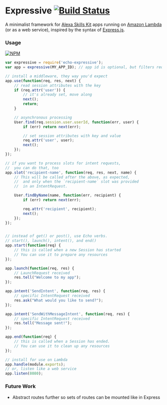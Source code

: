 Expressive [![Build Status](http://img.shields.io/travis/dhleong/expressive.svg?style=flat)](https://travis-ci.org/dhleong/expressive)
==========

A minimalist framework for 
[Alexa Skills Kit](https://developer.amazon.com/public/solutions/alexa/alexa-skills-kit) 
apps running on [Amazon Lambda](http://aws.amazon.com/lambda)
(or as a web service),
inspired by the syntax of [Express.js](http://expressjs.com).

### Usage

[![NPM](https://nodei.co/npm/echo-expressive.png?mini=true)](https://nodei.co/npm/echo-expressive/)

```javascript
var expressive = require('echo-expressive');
var app = expressive(MY_APP_ID); // app id is optional, but filters requests

// install a middleware, they way you'd expect
app.use(function(req, res, next) {
    // read session attributes with the key
    if (req.attr('user')) {
        // it's already set, move along
        next();
        return;
    }

    // asynchronous processing
    User.find(req.session.user.userId, function(err, user) {
        if (err) return next(err);

        // set session attributes with key and value
        req.attr('user', user);
        next();
    });
});

// if you want to process slots for intent requests,
//  you can do that, too
app.slot('recipient-name', function(req, res, next, name) {
    // This will be called after the above, as expected,
    //  and only when the `recipient-name` slot was provided
    //  in an IntentRequest.

    User.findByName(name, function(err, recipient) {
        if (err) return next(err);

        req.attr('recipient', recipient);
        next();
    });
});


// instead of get() or post(), use Echo verbs.
// start(), launch(), intent(), and end()
app.start(function(req) {
    // this is called when a new Session has started
    // You can use it to prepare any resources
});

app.launch(function(req, res) {
    // LaunchRequest received
    res.tell("Welcome to my app");
});

app.intent('SendIntent', function(req, res) {
    // specific IntentRequest received
    res.ask("What would you like to send?");
});

app.intent('SendWithMessageIntent', function(req, res) {
    // specific IntentRequest received
    res.tell("Message sent!");
});

app.end(function(req) {
    // this is called when a Session has ended.
    // You can use it to clean up any resources
});

// install for use on Lambda
app.handle(module.exports);
// or, listen like a web service
app.listen(8080);
```

### Future Work

- Abstract routes further so sets of routes can be mounted like in Express

